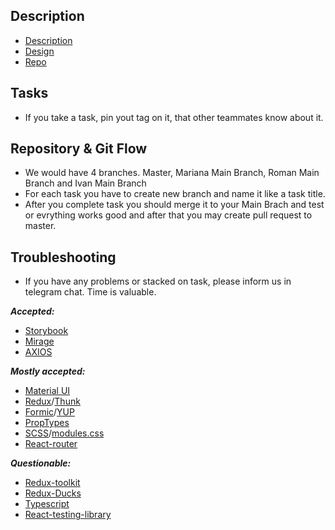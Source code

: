 
## Description
- [Description](https://docs.google.com/document/d/1--PBXcGZMy545tr3hVzNSz-1fbS5cUg3KDxIbMhRB6g/edit)
- [Design](https://www.figma.com/file/RDurll6yYWuKmZhMqDfjpG/Template)
- [Repo](https://github.com/IvanPoberezhniuk/homework_react)

## Tasks
- If you take a task, pin yout tag on it, that other teammates know about it.

## Repository & Git Flow 

 - We would have 4 branches. Master, Mariana Main Branch, Roman Main 
   Branch and Ivan Main Branch
 - For each task you have to create new branch and name it like a task title.
 - After you complete task you should merge it to your Main Brach and test or 
  evrything works good and after that you may create pull request to master.

## Troubleshooting
 - If you have any problems or stacked on task, please inform us in telegram 
  chat. Time is valuable.

***Accepted:***

 - [Storybook](https://storybook.js.org/docs/react/get-started/introduction)
 - [Mirage](https://miragejs.com/docs/getting-started/introduction/)
 - [AXIOS](https://www.npmjs.com/package/axios)

***Mostly accepted:***

- [Material UI](https://material-ui.com/)
- [Redux](https://redux.js.org/)/[Thunk](https://www.npmjs.com/package/redux-thunk)
- [Formic](https://formik.org/)/[YUP](https://www.npmjs.com/package/yup#api/)
- [PropTypes ](https://reactjs.org/docs/typechecking-with-proptypes.html)
- [SCSS](https://create-react-app.dev/docs/adding-a-sass-stylesheet/)/[modules.css](https://create-react-app.dev/docs/adding-a-css-modules-stylesheet/)
- [React-router](https://reactrouter.com/web/guides/quick-start)

***Questionable:***

 - [Redux-toolkit](https://redux-toolkit.js.org/)
 - [Redux-Ducks](https://github.com/erikras/ducks-modular-redux)
 - [Typescript](https://react-typescript-cheatsheet.netlify.app/docs/basic/setup)
 - [React-testing-library](https://testing-library.com/docs/react-testing-library/intro/)
